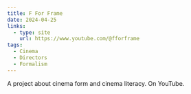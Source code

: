 ```yaml
---
title: F For Frame
date: 2024-04-25
links:
  - type: site
    url: https://www.youtube.com/@fforframe
tags:
  - Cinema
  - Directors 
  - Formalism
---
```


A project about cinema form and cinema literacy. On YouTube. 

<!--more-->
